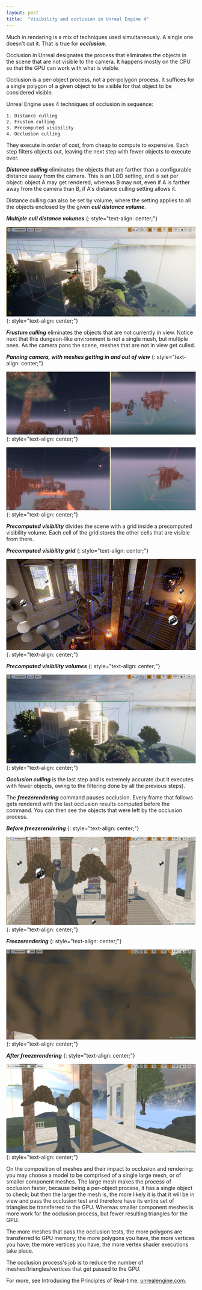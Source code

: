 ```yaml
---
layout: post
title:  "Visibility and occlusion in Unreal Engine 4"
---
```

Much in rendering is a mix of techniques used simultaneously. A single one doesn't cut it. That is true for ***occlusion***.

Occlusion in Unreal designates the process that eliminates the objects in the scene that are not visible to the camera. It happens mostly on the CPU so that the GPU can work with what is visible.

Occlusion is a per-object process, not a per-polygon process. It suffices for a single polygon of a given object to be visible for that object to be considered visible.

Unreal Engine uses 4 techniques of occlusion in sequence:

	1. Distance culling
	2. Frustum culling
	3. Precomputed visibility
	4. Occlusion culling

They execute in order of cost, from cheap to compute to expensive. Each step filters objects out, leaving the next step with fewer objects to execute over.

***Distance culling*** eliminates the objects that are farther than a configurable distance away from the camera. This is an LOD setting, and is set per object: object A may get rendered, whereas B may not, even if A is farther away from the camera than B, if A's distance culling setting allows it.

Distance culling can also be set by volume, where the setting applies to all the objects enclosed by the given ***cull distance volume***.

***Multiple cull distance volumes***
{: style="text-align: center;"}

![](/assets/2020-04-20-visibility-and-occlusion-in-ue4/1.png)
{: style="text-align: center;"}

***Frustum culling*** eliminates the objects that are not currently in view. Notice next that this dungeon-like environment is not a single mesh, but multiple ones. As the camera pans the scene, meshes that are not in view get culled.

***Panning camera, with meshes getting in and out of view***
{: style="text-align: center;"}

![](/assets/2020-04-20-visibility-and-occlusion-in-ue4/2.png)
{: style="text-align: center;"}

![](/assets/2020-04-20-visibility-and-occlusion-in-ue4/3.png)
{: style="text-align: center;"}

***Precomputed visibility*** divides the scene with a grid inside a precomputed visibility volume. Each cell of the grid stores the other cells that are visible from there.

***Precomputed visibility grid***
{: style="text-align: center;"}

![](/assets/2020-04-20-visibility-and-occlusion-in-ue4/4.png)
{: style="text-align: center;"}

***Precomputed visibility volumes***
{: style="text-align: center;"}

![](/assets/2020-04-20-visibility-and-occlusion-in-ue4/5.png)
{: style="text-align: center;"}

***Occlusion culling*** is the last step and is extremely accurate (but it executes with fewer objects, owing to the filtering done by all the previous steps).

The ***freezerendering*** command pauses occlusion. Every frame that follows gets rendered with the last occlusion results computed before the command. You can then see the objects that were left by the occlusion process.

***Before freezerendering***
{: style="text-align: center;"}

![](/assets/2020-04-20-visibility-and-occlusion-in-ue4/6.png)
{: style="text-align: center;"}

***Freezerendering***
{: style="text-align: center;"}

![](/assets/2020-04-20-visibility-and-occlusion-in-ue4/7.png)
{: style="text-align: center;"}

***After freezerendering***
{: style="text-align: center;"}

![](/assets/2020-04-20-visibility-and-occlusion-in-ue4/8.png)
{: style="text-align: center;"}

On the composition of meshes and their impact to occlusion and rendering: you may choose a model to be comprised of a single large mesh, or of smaller component meshes. The large mesh makes the process of occlusion faster, because being a per-object process, it has a single object to check; but then the larger the mesh is, the more likely it is that it will be in view and pass the occlusion test and therefore have its entire set of triangles be transferred to the GPU. Whereas smaller component meshes is more work for the occlusion process, but fewer resulting triangles for the GPU.

The more meshes that pass the occlusion tests, the more polygons are transferred to GPU memory; the more polygons you have, the more vertices you have; the more vertices you have, the more vertex shader executions take place.

The occlusion process's job is to reduce the number of meshes/triangles/vertices that get passed to the GPU.

For more, see Introducing the Principles of Real-time, [unrealengine.com](https://www.unrealengine.com/en-US/onlinelearning-courses).